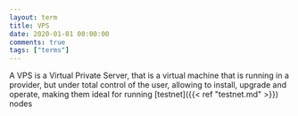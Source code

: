 ```yaml
---
layout: term
title: VPS
date: 2020-01-01 00:00:00
comments: true
tags: ["terms"]
---
```


A VPS is a Virtual Private Server, that is a virtual machine that is running in a provider, but under total control of the user, allowing to install, upgrade and operate, making them ideal for running [testnet]({{< ref "testnet.md" >}}) nodes
